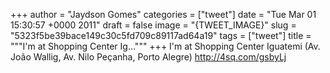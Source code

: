 
+++
author = "Jaydson Gomes"
categories = ["tweet"]
date = "Tue Mar 01 15:30:57 +0000 2011"
draft = false
image = "{TWEET_IMAGE}"
slug = "5323f5be39bace149c30c5fd709c89117ad64a19"
tags = ["tweet"]
title = """I'm at Shopping Center Ig..."""
+++
I'm at Shopping Center Iguatemi (Av. João Wallig, Av. Nilo Peçanha, Porto Alegre) http://4sq.com/gsbyLj

